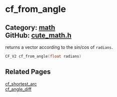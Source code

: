 [](../header.md ':include')

# cf_from_angle

Category: [math](https://github.com/RandyGaul/cute_framework/blob/master/docs/api_reference?id=math)  
GitHub: [cute_math.h](https://github.com/RandyGaul/cute_framework/blob/master/include/cute_math.h)  
---

returns a vector according to the sin/cos of `radians`.

```cpp
CF_V2 cf_from_angle(float radians)
```

## Related Pages

[cf_shortest_arc](https://github.com/RandyGaul/cute_framework/blob/master/docs/math/cf_shortest_arc.md)  
[cf_angle_diff](https://github.com/RandyGaul/cute_framework/blob/master/docs/math/cf_angle_diff.md)  
